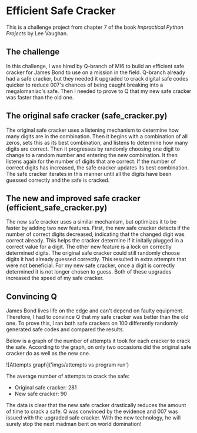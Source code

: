 # Efficient Safe Cracker
This is a challenge project from chapter 7 of the book *Impractical Python Projects* by Lee Vaughan.

## The challenge
In this challenge, I was hired by Q-branch of MI6 to build an efficient safe cracker for James Bond to use on a mission in the field. Q-branch already had a safe cracker, but they needed it upgraded to crack digital safe codes quicker to reduce 007's chances of being caught breaking into a megalomaniac's safe. Then I needed to prove to Q that my new safe cracker was faster than the old one.

## The original safe cracker (safe_cracker.py)
The original safe cracker uses a listening mechanism to determine how many digits are in the combination. Then it begins with a combination of all zeros, sets this as its best combination, and listens to determine how many digits are correct. Then it progresses by randomly choosing one digit to change to a random number and entering the new combination. It then listens again for the number of digits that are correct. If the number of correct digits has increased, the safe cracker updates its best combination. The safe cracker iterates in this manner until all the digits have been guessed correctly and the safe is cracked.

## The new and improved safe cracker (efficient_safe_cracker.py)
The new safe cracker uses a similar mechanism, but optimizes it to be faster by adding two new features. First, the new safe cracker detects if the number of correct digits decreased, indicating that the changed digit was correct already. This helps the cracker determine if it initally plugged in a correct value for a digit. The other new feature is a lock on correctly determined digits. The original safe cracker could still randomly choose digits it had already guessed correctly. This resulted in extra attempts that were not beneficial. For my new safe cracker, once a digit is correctly determined it is not longer chosen to guess. Both of these upgrades increased the speed of my safe cracker.

## Convincing Q
James Bond lives life on the edge and can't depend on faulty equipment. Therefore, I had to convince Q that my safe cracker was better than the old one. To prove this, I ran both safe crackers on 100 differently randomly generated safe codes and compared the results.

Below is a graph of the number of attempts it took for each cracker to crack the safe. According to the graph, on only two occasions did the original safe cracker do as well as the new one.

![Attempts graph]('imgs/attempts vs program run')

The average number of attempts to crack the safe:
* Original safe cracker: 281
* New safe cracker: 90

The data is clear that the new safe cracker drastically reduces the amount of time to crack a safe. Q was convinced by the evidence and 007 was issued with the upgraded safe cracker. With the new technology, he will surely stop the next madman bent on world domination!
